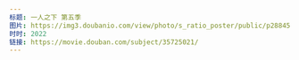 ```yaml
---
标题: 一人之下 第五季
图片: https://img3.doubanio.com/view/photo/s_ratio_poster/public/p2884530922.jpg
时时: 2022
链接: https://movie.douban.com/subject/35725021/
---
```

